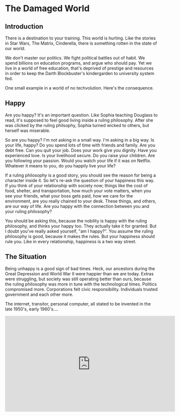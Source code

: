
# The Damaged World

## Introduction

There is a destination to your training. This world is hurting. Like the stories in Star Wars, The Matrix, Cinderella, there is something rotten in the state of our world.

We don't master our politics. We fight political battles out of habit. We spend billions on education programs, and argue who should pay. Yet we live in a world of free education, that's deprived of prestige and resources in order to keep the Darth Blockbuster's kindergarden to university system fed.

One small example in a world of no techvolution. Here's the consequence.

## Happy

Are you happy? It's an important question. Like Sophia teaching Douglass to read, it's supposed to feel good living inside a ruling philosophy. After she was clicked by the ruling philsophy, Sophia turned wicked to others, but herself was miserable.

So are you happy? I'm not asking in a small way. I'm asking in a big way. Is your life, happy? Do you spend lots of time with friends and family. Are you debt free. Can you quit your job. Does your work give you dignity. Have you experienced love. Is your livelihood secure. Do you raise your children. Are you following your passion. Would you watch your life if it was on Netflix. Whatever it means to you, do you happily live your life?

If a ruling philosophy is a good story, you should see the reason for being a character inside it. So let's re-ask the question of your happiness this way. If you think of your relationship with society now; things like the cost of food, shelter, and transportation, how much your vote matters, when you see your friends, what your boss gets paid, how we care for the environment, are you really chained to your desk. These things, and others, are our way of life. Are you happy with the connection between you and your ruling philosophy?

You should be asking this, because the nobility is happy with the ruling philosophy, and thinks your happy too. They actually take it for granted. But I doubt you've really asked yourself, "am I happy?". You assume the ruling philosophy is good, because it makes the rules. But your happiness should rule you. Like in every relationship, happiness is a two way street.

## The Situation

Being unhappy is a good sign of bad times. Heck, our ancestors during the Great Depression and World War II were happier than we are today. Extras were struggling, but society was still operating better than ours, because the ruling philosophy was more in tune with the technological times. Politics compromised more. Corporations felt civic responsibility. Individuals trusted government and each other more.

The internet, transitor, personal computer, all stated to be invented in the late 1950's, early 1960's....

<iframe width="560" height="315" src="https://www.youtube-nocookie.com/embed/cG2JyM5RMXs?start=90" frameborder="0" allow="accelerometer; autoplay; encrypted-media; gyroscope; picture-in-picture" allowfullscreen></iframe>
